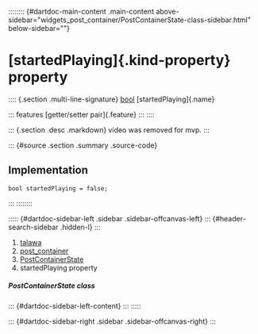 :::::::: {#dartdoc-main-content .main-content above-sidebar="widgets_post_container/PostContainerState-class-sidebar.html" below-sidebar=""}
<div>

# [startedPlaying]{.kind-property} property

</div>

:::: {.section .multi-line-signature}
[bool](https://api.flutter.dev/flutter/dart-core/bool-class.html)
[startedPlaying]{.name}

::: features
[getter/setter pair]{.feature}
:::
::::

::: {.section .desc .markdown}
video was removed for mvp.
:::

::: {#source .section .summary .source-code}
## Implementation

``` language-dart
bool startedPlaying = false;
```
:::
::::::::

::::: {#dartdoc-sidebar-left .sidebar .sidebar-offcanvas-left}
::: {#header-search-sidebar .hidden-l}
:::

1.  [talawa](../../index.html)
2.  [post_container](../../widgets_post_container/)
3.  [PostContainerState](../../widgets_post_container/PostContainerState-class.html)
4.  startedPlaying property

##### PostContainerState class

::: {#dartdoc-sidebar-left-content}
:::
:::::

::: {#dartdoc-sidebar-right .sidebar .sidebar-offcanvas-right}
:::
